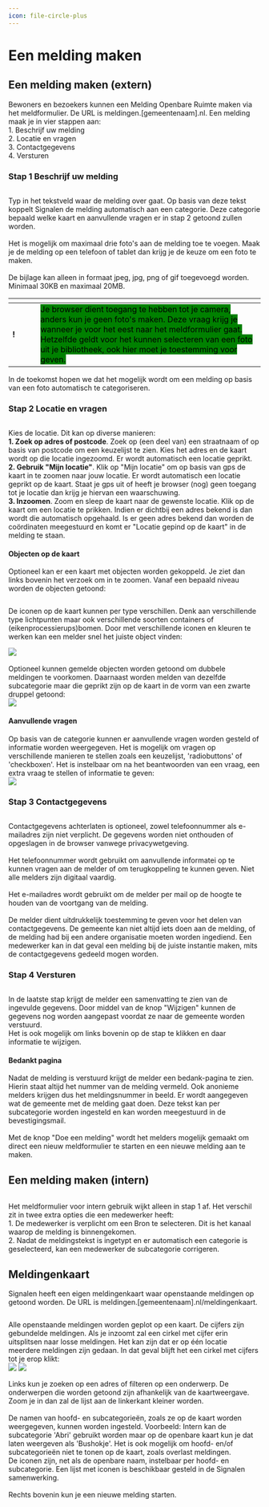 ```yaml
---
icon: file-circle-plus
---
```


# Een melding maken

## Een melding maken (extern)

Bewoners en bezoekers kunnen een Melding Openbare Ruimte maken via het meldformulier. De URL is meldingen.\[gemeentenaam].nl. Een melding maak je in vier stappen aan:\
1\. Beschrijf uw melding\
2\. Locatie en vragen\
3\. Contactgegevens\
4\. Versturen

### Stap 1 Beschrijf uw melding

<figure><img src=".gitbook/assets/image (48).png" alt=""><figcaption></figcaption></figure>

Typ in het tekstveld waar de melding over gaat. Op basis van deze tekst koppelt Signalen de melding automatisch aan een categorie. Deze categorie bepaald welke kaart en aanvullende vragen er in stap 2 getoond zullen worden.\
\
Het is mogelijk om maximaal drie foto's aan de melding toe te voegen. Maak je de melding op een telefoon of tablet dan krijg je de keuze om een foto te maken.\
\
De bijlage kan alleen in formaat jpeg, jpg, png of gif toegevoegd worden. Minimaal 30KB en maximaal 20MB.

<table data-header-hidden><thead><tr><th width="40"></th><th></th></tr></thead><tbody><tr><td><strong>!</strong></td><td><mark style="background-color:green;">Je browser dient toegang te hebben tot je camera, anders kun je geen foto's maken. Deze vraag krijg je wanneer je voor het eest naar het meldformulier gaat. Hetzelfde geldt voor het kunnen selecteren van een foto uit je bibliotheek, ook hier moet je toestemming voor geven.</mark></td></tr></tbody></table>

In de toekomst hopen we dat het mogelijk wordt om een melding op basis van een foto automatisch te categoriseren.

### Stap 2 Locatie en vragen

<figure><img src=".gitbook/assets/image (49).png" alt=""><figcaption></figcaption></figure>

Kies de locatie. Dit kan op diverse manieren:\
**1. Zoek op adres of postcode**. Zoek op (een deel van) een straatnaam of op basis van postcode om een keuzelijst te zien. Kies het adres en de kaart wordt op die locatie ingezoomd. Er wordt automatisch een locatie geprikt.\
**2. Gebruik "Mijn locatie"**. Klik op "Mijn locatie" om op basis van gps de kaart in te zoomen naar jouw locatie. Er wordt automatisch een locatie geprikt op de kaart. Staat je gps uit of heeft je browser (nog) geen toegang tot je locatie dan krijg je hiervan een waarschuwing.\
**3. Inzoomen**. Zoom en sleep de kaart naar de gewenste locatie. Klik op de kaart om een locatie te prikken. Indien er dichtbij een adres bekend is dan wordt die automatisch opgehaald. Is er geen adres bekend dan worden de coördinaten meegestuurd en komt er "Locatie gepind op de kaart" in de melding te staan.

#### Objecten op de kaart

Optioneel kan er een kaart met objecten worden gekoppeld. Je ziet dan links bovenin het verzoek om in te zoomen. Vanaf een bepaald niveau worden de objecten getoond:

<figure><img src=".gitbook/assets/image (51).png" alt=""><figcaption></figcaption></figure>

De iconen op de kaart kunnen per type verschillen. Denk aan verschillende type lichtpunten maar ook verschillende soorten containers of (eikenprocessierups)bomen. Door met verschillende iconen en kleuren te werken kan een melder snel het juiste object vinden:

![](<.gitbook/assets/image (54).png>)\
\
Optioneel kunnen gemelde objecten worden getoond om dubbele meldingen te voorkomen. Daarnaast worden melden van dezelfde subcategorie maar die geprikt zijn op de kaart in de vorm van een zwarte druppel getoond:\
![](<.gitbook/assets/image (52).png>)

#### Aanvullende vragen

Op basis van de categorie kunnen er aanvullende vragen worden gesteld of informatie worden weergegeven. Het is mogelijk om vragen op verschillende manieren te stellen zoals een keuzelijst, 'radiobuttons' of 'checkboxen'. Het is instelbaar om na het beantwoorden van een vraag, een extra vraag te stellen of informatie te geven:\
![](<.gitbook/assets/image (53).png>)

### Stap 3 Contactgegevens

<figure><img src=".gitbook/assets/image (55).png" alt=""><figcaption></figcaption></figure>

Contactgegevens achterlaten is optioneel, zowel telefoonnummer als e-mailadres zijn niet verplicht. De gegevens worden niet onthouden of opgeslagen in de browser vanwege privacywetgeving.\
\
Het telefoonnummer wordt gebruikt om aanvullende informatei op te kunnen vragen aan de melder of om terugkoppeling te kunnen geven. Niet alle melders zijn digitaal vaardig.\
\
Het e-mailadres wordt gebruikt om de melder per mail op de hoogte te houden van de voortgang van de melding.\
\
De melder dient uitdrukkelijk toestemming te geven voor het delen van contactgegevens. De gemeente kan niet altijd iets doen aan de melding, of de melding had bij een andere organisatie moeten worden ingediend. Een medewerker kan in dat geval een melding bij de juiste instantie maken, mits de contactgegevens gedeeld mogen worden.

### Stap 4 Versturen

<figure><img src=".gitbook/assets/image (56).png" alt=""><figcaption></figcaption></figure>

In de laatste stap krijgt de melder een samenvatting te zien van de ingevulde gegevens. Door middel van de knop "Wijzigen" kunnen de gegevens nog worden aangepast voordat ze naar de gemeente worden verstuurd. \
Het is ook mogelijk om links bovenin op de stap te klikken en daar informatie te wijzigen.

#### Bedankt pagina

Nadat de melding is verstuurd krijgt de melder een bedank-pagina te zien. Hierin staat altijd het nummer van de melding vermeld. Ook anonieme melders krijgen dus het meldingsnummer in beeld. Er wordt aangegeven wat de gemeente met de melding gaat doen. Deze tekst kan per subcategorie worden ingesteld en kan worden meegestuurd in de bevestigingsmail.\
\
Met de knop "Doe een melding" wordt het melders mogelijk gemaakt om direct een nieuw meldformulier te starten en een nieuwe melding aan te maken.

## Een melding maken (intern)

<figure><img src=".gitbook/assets/image (57).png" alt=""><figcaption></figcaption></figure>

Het meldformulier voor intern gebruik wijkt alleen in stap 1 af. Het verschil zit in twee extra opties die een medewerker heeft:\
1\. De medewerker is verplicht om een Bron te selecteren. Dit is het kanaal waarop de melding is binnengekomen.\
2\. Nadat de meldingstekst is ingetypt en er automatisch een categorie is geselecteerd, kan een medewerker de subcategorie corrigeren.

## Meldingenkaart

Signalen heeft een eigen meldingenkaart waar openstaande meldingen op getoond worden. De URL is meldingen.\[gemeentenaam].nl/meldingenkaart.

<figure><img src=".gitbook/assets/image (62).png" alt=""><figcaption></figcaption></figure>

Alle openstaande meldingen worden geplot op een kaart. De cijfers zijn gebundelde meldingen. Als je inzoomt zal een cirkel met cijfer erin uitsplitsen naar losse meldingen. Het kan zijn dat er op één locatie meerdere meldingen zijn gedaan. In dat geval blijft het een cirkel met cijfers tot je erop klikt:\
![](<.gitbook/assets/image (60).png>)  ![](<.gitbook/assets/image (61).png>)

Links kun je zoeken op een adres of filteren op een onderwerp. De onderwerpen die worden getoond zijn afhankelijk van de kaartweergave. Zoom je in dan zal de lijst aan de linkerkant kleiner worden.\
\
De namen van hoofd- en subcategorieën, zoals ze op de kaart worden weergegeven, kunnen worden ingesteld. Voorbeeld: Intern kan de subcategorie 'Abri' gebruikt worden maar op de openbare kaart kun je dat laten weergeven als 'Bushokje'. Het is ook mogelijk om hoofd- en/of subcategorieën niet te tonen op de kaart, zoals overlast meldingen.\
De iconen zijn, net als de openbare naam, instelbaar per hoofd- en subcategorie. Een lijst met iconen is beschikbaar gesteld in de Signalen samenwerking.\
\
Rechts bovenin kun je een nieuwe melding starten.








